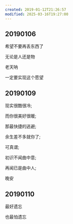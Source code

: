 ```yaml
---
created: 2019-01-12T21:26:57
modified: 2025-03-16T19:27:00
---
```


## 20190106

希望不要再丢东西了

无论是人还是物

老天呐

一定要实现这个愿望

## 20190109

现实很酷很冷;

而你很美好很暖;

那最快捷的逃避;

余生差不多就你了;

可真谓;

初识不闻曲中意;

再闻已是曲中人;

晚安

## 20190110

最好遗忘

也最怕遗忘
